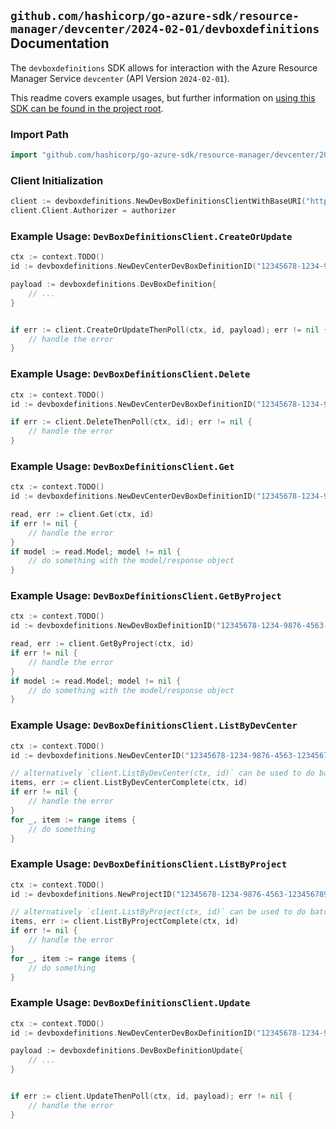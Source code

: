 
## `github.com/hashicorp/go-azure-sdk/resource-manager/devcenter/2024-02-01/devboxdefinitions` Documentation

The `devboxdefinitions` SDK allows for interaction with the Azure Resource Manager Service `devcenter` (API Version `2024-02-01`).

This readme covers example usages, but further information on [using this SDK can be found in the project root](https://github.com/hashicorp/go-azure-sdk/tree/main/docs).

### Import Path

```go
import "github.com/hashicorp/go-azure-sdk/resource-manager/devcenter/2024-02-01/devboxdefinitions"
```


### Client Initialization

```go
client := devboxdefinitions.NewDevBoxDefinitionsClientWithBaseURI("https://management.azure.com")
client.Client.Authorizer = authorizer
```


### Example Usage: `DevBoxDefinitionsClient.CreateOrUpdate`

```go
ctx := context.TODO()
id := devboxdefinitions.NewDevCenterDevBoxDefinitionID("12345678-1234-9876-4563-123456789012", "example-resource-group", "devCenterValue", "devBoxDefinitionValue")

payload := devboxdefinitions.DevBoxDefinition{
	// ...
}


if err := client.CreateOrUpdateThenPoll(ctx, id, payload); err != nil {
	// handle the error
}
```


### Example Usage: `DevBoxDefinitionsClient.Delete`

```go
ctx := context.TODO()
id := devboxdefinitions.NewDevCenterDevBoxDefinitionID("12345678-1234-9876-4563-123456789012", "example-resource-group", "devCenterValue", "devBoxDefinitionValue")

if err := client.DeleteThenPoll(ctx, id); err != nil {
	// handle the error
}
```


### Example Usage: `DevBoxDefinitionsClient.Get`

```go
ctx := context.TODO()
id := devboxdefinitions.NewDevCenterDevBoxDefinitionID("12345678-1234-9876-4563-123456789012", "example-resource-group", "devCenterValue", "devBoxDefinitionValue")

read, err := client.Get(ctx, id)
if err != nil {
	// handle the error
}
if model := read.Model; model != nil {
	// do something with the model/response object
}
```


### Example Usage: `DevBoxDefinitionsClient.GetByProject`

```go
ctx := context.TODO()
id := devboxdefinitions.NewDevBoxDefinitionID("12345678-1234-9876-4563-123456789012", "example-resource-group", "projectValue", "devBoxDefinitionValue")

read, err := client.GetByProject(ctx, id)
if err != nil {
	// handle the error
}
if model := read.Model; model != nil {
	// do something with the model/response object
}
```


### Example Usage: `DevBoxDefinitionsClient.ListByDevCenter`

```go
ctx := context.TODO()
id := devboxdefinitions.NewDevCenterID("12345678-1234-9876-4563-123456789012", "example-resource-group", "devCenterValue")

// alternatively `client.ListByDevCenter(ctx, id)` can be used to do batched pagination
items, err := client.ListByDevCenterComplete(ctx, id)
if err != nil {
	// handle the error
}
for _, item := range items {
	// do something
}
```


### Example Usage: `DevBoxDefinitionsClient.ListByProject`

```go
ctx := context.TODO()
id := devboxdefinitions.NewProjectID("12345678-1234-9876-4563-123456789012", "example-resource-group", "projectValue")

// alternatively `client.ListByProject(ctx, id)` can be used to do batched pagination
items, err := client.ListByProjectComplete(ctx, id)
if err != nil {
	// handle the error
}
for _, item := range items {
	// do something
}
```


### Example Usage: `DevBoxDefinitionsClient.Update`

```go
ctx := context.TODO()
id := devboxdefinitions.NewDevCenterDevBoxDefinitionID("12345678-1234-9876-4563-123456789012", "example-resource-group", "devCenterValue", "devBoxDefinitionValue")

payload := devboxdefinitions.DevBoxDefinitionUpdate{
	// ...
}


if err := client.UpdateThenPoll(ctx, id, payload); err != nil {
	// handle the error
}
```
